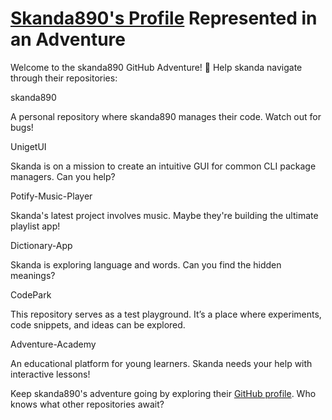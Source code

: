 <!DOCTYPE html>
<html lang="en">
<head>
    <meta charset="UTF-8">
    <meta name="viewport" content="width=device-width, initial-scale=1.0">
    </head>
<body>
    <h1><a href="https://github.com/skanda890">Skanda890's Profile</a> Represented in an Adventure</h1>
    <p>
        Welcome to the skanda890 GitHub Adventure! 🚀 Help skanda navigate through their repositories:
    </p>
    <div class="repo">skanda890</div>
    <p>
        A personal repository where skanda890 manages their code. Watch out for bugs!
    </p>
    <div class="repo">UnigetUI</div>
    <p>
        Skanda is on a mission to create an intuitive GUI for common CLI package managers. Can you help?
    </p>
    <div class="repo">Potify-Music-Player</div>
    <p>
        Skanda's latest project involves music. Maybe they're building the ultimate playlist app!
    </p>
    <div class="repo">Dictionary-App</div>
    <p>
        Skanda is exploring language and words. Can you find the hidden meanings?
    </p>
    <div class="repo">CodePark</div>
    <p>This repository serves as a test playground. It’s a place where experiments, code snippets, and ideas can be explored.</p>    

<div class="repo">Adventure-Academy</div>
    <p>
        An educational platform for young learners. Skanda needs your help with interactive lessons!
    </p>
    <p>
    Keep skanda890's adventure going by exploring their <a href="https://github.com/skanda890">GitHub profile</a>. Who knows what other repositories await?
    </p>
</body>
</html>
